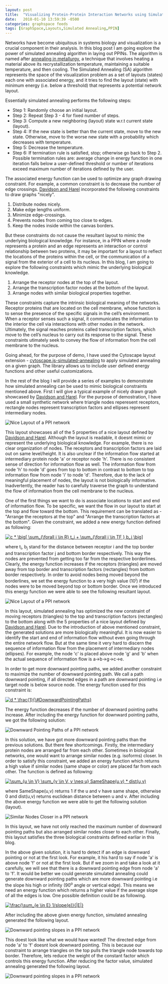 ```yaml
---
layout: post
title:  "Visualizing Protein-Protein Interaction Networks using Simulated Annealing Algorithm"
date:   2018-01-10 13:59:39 -0500
categories: graphspace feeds
tags: [GraphSpace,Layouts,Simulated Annealing,PPIN]
---
```


Networks have become ubiquitous in systems biology and visualization is a crucial component in their analysis. In this blog post I am going explore the power of simulated annealing algorithm in laying out PPINs. The algorithm is named after [annealing in metallurgy](https://en.wikipedia.org/wiki/Annealing_(metallurgy)), a technique that involves heating a material above its recrystallization temperature, maintaining a suitable temperature, and then cooling. The Simulated
Annealing (SA) algorithm represents the space of the visualization problem as a set of layouts (states) each one with associated energy, and it tries to find the layout (state) with minimum energy (i.e. below a threshold) that represents a potential network layout. 

Essentially simulated annealing performs the following steps:

- Step 1: Randomly choose an initial layout.
- Step 2: Repeat Step 3 - 4 for fixed number of steps.
- Step 3: Compute a new neighboring (layout) state w.r.t current state (layout). 
- Step 4: If the new state is better than the current state, move to the new state. Otherwise, move to the worse new state with a probability which decreases with temperature.
- Step 5: Decrease the temperature.
- Step 6: If termination rule is satisfied, stop; otherwise go back to Step 2. Possible termination rules are: average change in energy function in one iteration falls below a user-defined threshold or number of iterations exceed maximum number of iterations defined by the user.

The associated energy function can be used to optimize any graph drawing constraint. For example, a common constraint is to decrease the number of edge crossings. [Davidson and Harel]() incorporated the following constraints to draw graphs "nicely".

1. Distribute nodes nicely.
2. Make edge lengths uniform.
3. Minimize edge-crossings.
4. Prevents nodes from coming too close to edges.
5. Keep the nodes inside within the canvas borders.

But these constraints do not cause the resultant layout to mimic the underlying biological knowledge. For instance, in a PPIN where a node represents a protein and an edge represents an interaction or control relationship between two proteins, it
may be important for a layout to reflect the locations of the proteins within the cell, or the communication of a signal from
the exterior of a cell to its nucleus. In this blog, I am going to explore the following constraints which mimic the underlying biological knowledge.

1. Arrange the receptor nodes at the top of the layout.
2. Arrange the transcription factor nodes at the bottom of the layout.
3. Arrange nodes with similar biological properties together.

These constraints capture the intrinsic biological meaning of the networks. Receptor proteins that are located
on the cell membrane, whose function is to sense the presence of the specific signals in the cell’s environment. When a
receptor senses such a signal, it communicates the information to the interior the cell via interactions with other nodes in the network. Ultimately, the signal reaches proteins called transcription factors, which move to the cell’s nucleus to carry out its response to the signal. These constraints utimately seek to convey the flow of information from the cell membrane to the nucleus.

Going ahead, for the purpose of demo, I have used the Cytoscape layout extension - [cytoscape.js-simulated-annealing]() to apply simulated annealing on a given graph. The library allows us to include user defined energy functions and other useful customizations.

In the rest of the blog I will provide a series of examples to demonstrate how simulated annealing can be used to mimic biological constraints mentioned above. First I will give a typical example of nicely drawn graph showcased by [Davidson and Harel](). For the purpose of demostration, I have used a small synthetic network where triangle nodes reperesent receptors, rectangle nodes represent transcription factors and ellipses represent intermediary nodes.

![Nice Layout of a PPI network](../assets/images/ppi-example-1-nice-layout.png)

This layout showcases all of the 5 properties of a nice layout defined by [Davidson and Harel](). Although the layout is readable, it doesnt mimic or represent the underlying biological knowledge. For example, there is no clear organization of nodes. The receptors and transcription factors are laid out on same level/height. It is also unclear if the information flow started at intermediary protein node 'a' or receptor node 'h'. There is no consistent sense of direction for information flow as well. The information flow from node 'h' to node  'd' goes from top to bottom in contrast to bottom to top information flow from node 'i' to node 'd'. Therefore, due to the lack of meaningful placement of nodes, the layout is not biologically informative. Inadvertently, the reader has to carefully traverse the graph to understand the flow of information from the cell membrane to the nucleus.

One of the first things we want to do is associate locations to start and end of information flow. To be specific, we want the flow in our layout to start at the top and flow toward the bottom. This requirement can be translated as - "Arrange the receptors at the top" and "Arrange the transcription factors at the bottom". Given the constraint, we added a new energy function defined as following:

<a href="https://www.codecogs.com/eqnedit.php?latex=c&space;*&space;\big[&space;\sum_{\forall&space;i&space;\in&space;R}&space;t_i&space;&plus;&space;\sum_{\forall&space;j&space;\in&space;TF&space;}&space;b_j&space;\big]" target="_blank"><img src="https://latex.codecogs.com/gif.latex?c&space;*&space;\big[&space;\sum_{\forall&space;i&space;\in&space;R}&space;t_i&space;&plus;&space;\sum_{\forall&space;j&space;\in&space;TF&space;}&space;b_j&space;\big]" title="c * \big[ \sum_{\forall i \in R} t_i + \sum_{\forall j \in TF } b_j \big]" /></a>

where t<sub>i</sub>, b<sub>j</sub> stand for the distance between receptor i and the top border and transcription factor j and bottom border respectively. This way the nodes are prevented from getting too far from the respective borderlines. Clearly, the energy function increases if the receptors (triangles) are moved away from top border and transcription factors (rectangles) from bottom border respectively. In order to avoid nodes being moved beyond the borderlines, we set the energy function to a very high value (10<sup>i</sup>) if the nodes were to be moved beyond top or bottom border. Once we introduced this energy function we were able to see the following resultant layout.

![Nice Layout of a PPI network](../assets/images/ppi-example-1-triangles-top-rectangles-bottom.png)

In this layout, simulated annealing has optimized the new constraint of moving receptors (triangles) to the top and transcription factors (rectangles) to the bottom along with the 5 properties of a nice layout defined by [Davidson and Harel](). Due to the introduction of above mentioned constraint, the generated solutions are more biologically meaningful. It is now easier to identify the start and end of information flow without even going through the entire network flow. But at the same time it very hard to discern the sequence of information flow from the placement of intermediary nodes (ellipses). For example, the node 'c' is placed above node 'g' and 'b' when the actual sequence of information flow is a->b->g->c->e. 

In order to get more downward pointing paths, we added another constraint to maximize the number of downward pointing path. We call a path downward pointing, if all directed edges in a path are downward pointing i.e target node is below source node. The energy function used for this constraint is:


<a href="https://www.codecogs.com/eqnedit.php?latex=d&space;*&space;\frac{1}{\&hash;DownwardPointingPaths}" target="_blank"><img src="https://latex.codecogs.com/gif.latex?d&space;*&space;\frac{1}{\&hash;DownwardPointingPaths}" title="d * \frac{1}{\#DownwardPointingPaths}" /></a>

The energy function decreases if the number of downward pointing paths increase.  After including the energy function for downward pointing paths, we got the following solution: 

![Downward Pointing Paths of a PPI network](../assets/images/ppi-example-1-downward-pointing-paths.png)

In this solution, we have got more downward pointing paths than the previous solutions. But there few shortcomings. Firstly, the intermediary protein nodes are arranged far from each other. Sometimes in biological networks, one would want to arrange similar nodes (e.g. isoforms) closer. In order to satisfy this constraint, we added an energy function which returns a high value if similar nodes (same shape or color) are placed far from each other. The function is defined as following:

<a href="https://www.codecogs.com/eqnedit.php?latex=\sum_{u&space;\in&space;V}&space;\sum_{v&space;\in&space;V,&space;v&space;\neq&space;u}&space;SameShape(u,v)&space;*&space;dist(u,v)" target="_blank"><img src="https://latex.codecogs.com/gif.latex?\sum_{u&space;\in&space;V}&space;\sum_{v&space;\in&space;V,&space;v&space;\neq&space;u}&space;SameShape(u,v)&space;*&space;dist(u,v)" title="\sum_{u \in V} \sum_{v \in V, v \neq u} SameShape(u,v) * dist(u,v)" /></a>

where SameShape(u,v) returns 1 if the u and v have same shape, otherwise 0 and dist(u,v) returns euclidean distance between u and v. After including the above energy function we were able to get the following solution (layout).

![Similar Nodes Closer in a PPI network](../assets/images/ppi-example-1-similar-nodes-closer.png)

In this layout, we have not only reached the maximum number of downward pointing paths but also arranged similar nodes closer to each other. Finally, this layout satisfies the three biological constraints defined earliar in this blog. 


In the above given solution, it is hard to detect if an edge is downward pointing or not at the first look. For example, it his hard to say if node 'a' is above node 'f' or not at the first look. But if we zoom in and take a look at it carefully, we will see that there is a downward pointing edge from node 'a' to 'f'. It would be better we could generate simulated annealing could generate downward pointing paths which are more downward pointing i.e the slope his high or infinity (90<sup>o</sup> angle or vertical edge). This means we need an energy function which returns a higher value if the average slope of all the edges is low. One possible definition could be as following.

<a href="https://www.codecogs.com/eqnedit.php?latex=\frac{\sum_{e&space;\in&space;E}&space;1/slope(e)}{|E|}" target="_blank"><img src="https://latex.codecogs.com/gif.latex?\frac{\sum_{e&space;\in&space;E}&space;1/slope(e)}{|E|}" title="\frac{\sum_{e \in E} 1/slope(e)}{|E|}" /></a>

After including the above given energy function, simulated annealing generated the following layout.

![Downward pointing slopes in a PPI network](../assets/images/ppi-example-1-downward-pointing-edges-without-triangles.png)

This doest look like what we would have wanted! The directed edge from node 'a' to 'f' doesnt look downward pointing. This is because our constraint to arrange triangles on the top pulls the triangle node towards top border. Therefore, lets reduce the weight of the constant factor which controls this energy function. After reducing the factor value, simulated annealing generated the following layout.

![Downward pointing slopes in a PPI network](../assets/images/ppi-example-1-downward-pointing-slopes.png)



